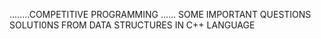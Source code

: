 ........COMPETITIVE PROGRAMMING ......
SOME IMPORTANT QUESTIONS SOLUTI0NS FROM DATA STRUCTURES IN C++ LANGUAGE
